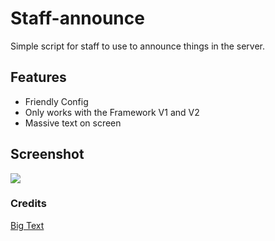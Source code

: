 # Staff-announce
Simple script for staff to use to announce things in the server.


## Features
- Friendly Config
- Only works with the Framework V1 and V2
- Massive text on screen

## Screenshot
![](http://cdn.nat2k15.xyz/img/FiveM_GTAProcess_9plHIDF6gp.png)


### Credits
[Big Text](https://forum.cfx.re/t/release-setro-announce-announcements-system-with-visuals-that-stand-out-and-sound-fixed-bug/130731)
